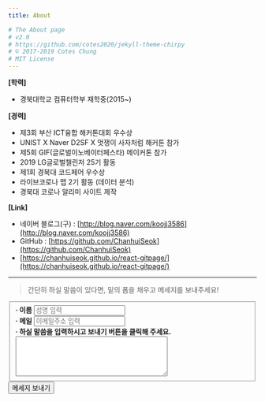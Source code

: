 ```yaml
---
title: About

# The About page
# v2.0
# https://github.com/cotes2020/jekyll-theme-chirpy
# © 2017-2019 Cotes Chung
# MIT License
---
```




**[학력]**

* 경북대학교 컴퓨터학부 재학중(2015~)

**[경력]**

* 제3회 부산 ICT융합 해커톤대회 우수상
* UNIST X Naver D2SF X 멋쟁이 사자처럼 해커톤 참가
* 제5회 GIF(글로벌이노베이터페스타) 메이커톤 참가
* 2019 LG글로벌챌린저 25기 활동
* 제1회 경북대 코드페어 우수상
* 라이브코로나 맵 2기 활동 (데이터 분석)
* 경북대 코로나 알리미 사이트 제작

**[Link]**

* 네이버 블로그(구) : [http://blog.naver.com/koojj3586](http://blog.naver.com/koojj3586)
* GitHub : [https://github.com/ChanhuiSeok](https://github.com/ChanhuiSeok)
* [https://chanhuiseok.github.io/react-gitpage/](https://chanhuiseok.github.io/react-gitpage/)

---

> 간단히 하실 말씀이 있다면, 밑의 폼을 채우고 메세지를 보내주세요!

<div id = "about">
<form id="fs-frm" name="simple-contact-form" accept-charset="utf-8" action="https://formspree.io/chanhuicom@gmail.com" method="post">
  <fieldset id="fs-frm-inputs">
    <label for="full-name"><b>· 이름</b></label>
    <input type="text" name="name" id="full-name" placeholder="성명 입력" required=""><br>
    <label for="email-address"><b>· 메일</b></label>
    <input type="email" name="_replyto" id="email-address" placeholder="이메일주소 입력" required=""><br>
    <label for="message"><b>· 하실 말씀을 입력하시고 보내기 버튼을 클릭해 주세요.</b></label><br>
    <textarea rows="5" style="width:65%;border:1;" name="message" id="message" placeholder="" required=""></textarea>
    <input type="hidden" name="_subject" id="email-subject" value="Contact Form Submission">
  </fieldset>
  <input type="submit" value="메세지 보내기">
</form>
</div>